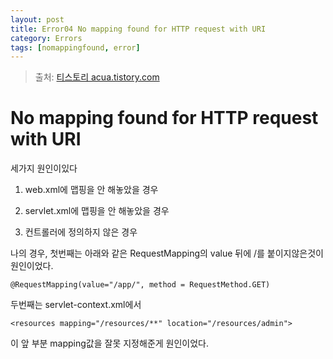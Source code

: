 ```yaml
---
layout: post
title: Error04 No mapping found for HTTP request with URI
category: Errors 
tags: [nomappingfound, error]
---
```


> 출처: [티스토리 acua.tistory.com](http://acua.tistory.com/entry/No-mapping-found-for-HTTP-request-with-URI) 

# No mapping found for HTTP request with URI

세가지 원인이있다

1. web.xml에 맵핑을 안 해놓았을 경우

2. servlet.xml에 맵핑을 안 해놓았을 경우

3. 컨트롤러에 정의하지 않은 경우



나의 경우, 첫번째는 아래와 같은 RequestMapping의 value 뒤에 /를 붙이지않은것이 원인이었다.


```
@RequestMapping(value="/app/", method = RequestMethod.GET)
```


두번째는 servlet-context.xml에서

```
<resources mapping="/resources/**" location="/resources/admin">
```

이 앞 부분 mapping값을 잘못 지정해준게 원인이었다.